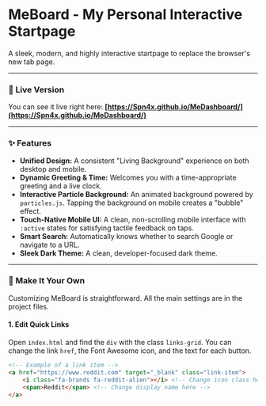 # MeBoard - My Personal Interactive Startpage

A sleek, modern, and highly interactive startpage to replace the browser's new tab page.

---

### 🚀 Live Version

You can see it live right here: **[https://Spn4x.github.io/MeDashboard/](https://Spn4x.github.io/MeDashboard/)**

---

### ✨ Features

-   **Unified Design:** A consistent "Living Background" experience on both desktop and mobile.
-   **Dynamic Greeting & Time:** Welcomes you with a time-appropriate greeting and a live clock.
-   **Interactive Particle Background:** An animated background powered by `particles.js`. Tapping the background on mobile creates a "bubble" effect.
-   **Touch-Native Mobile UI:** A clean, non-scrolling mobile interface with `:active` states for satisfying tactile feedback on taps.
-   **Smart Search:** Automatically knows whether to search Google or navigate to a URL.
-   **Sleek Dark Theme:** A clean, developer-focused dark theme.

---

### 🔧 Make It Your Own

Customizing MeBoard is straightforward. All the main settings are in the project files.

#### 1. Edit Quick Links
Open `index.html` and find the `div` with the class `links-grid`. You can change the link `href`, the Font Awesome icon, and the text for each button.

```html
<!-- Example of a link item -->
<a href="https://www.reddit.com" target="_blank" class="link-item">
    <i class="fa-brands fa-reddit-alien"></i> <!-- Change icon class here -->
    <span>Reddit</span> <!-- Change display name here -->
</a>
